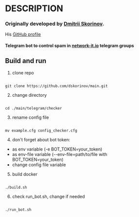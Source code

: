 # DESCRIPTION

### Originally developed by [Dmitrii Skorinov](https://www.linkedin.com/in/dmitrii-skorinov/).

His [GitHub profile](https://github.com/dskorinov)

#### Telegram bot to control spam in [network-it.io](https://network-it.io/) telegram groups

## Build and run

1. clone repo 

```

git clone https://github.com/dskorinov/main.git

```

2. change directory

```

cd ./main/telegram/checker

```

3. rename config file

```

mv example.cfg config_checker.cfg

```

4. don't forget about bot token:
- as env variable (-e BOT_TOKEN=your_token)
- as env-file variable (--env-file=path/to/file with BOT_TOKEN=your_token)
- change config file variable

5. build docker

```

./build.sh

```
6. check run_bot.sh, change if needed

```

./run_bot.sh

```
